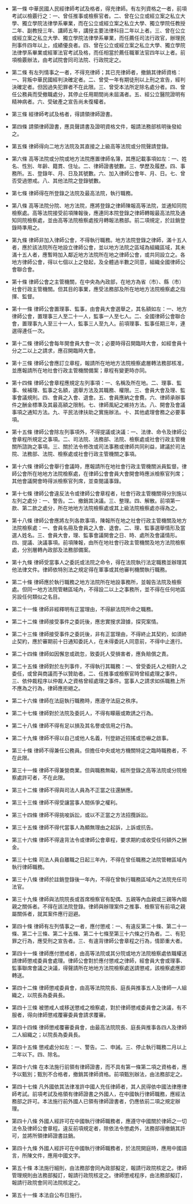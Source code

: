 * 第一條 中華民國人民經律師考試及格者，得充律師。有左列資格之一者，前項考試以檢覈行之：一、曾任推事或檢察官者。二、曾在公立或經立案之私立大學、獨立學院法律學系畢業，而在公立或經立案之私立大學、獨立學院任教授二年、副教授三年、講師五年，講授主要法律科目二年以上者。三、曾在公立或經立案之私立大學、獨立學院法律學系畢業，而任薦任司法行政官，辦理民刑事件四年以上，成績優良者。四、曾在公立或經立案之私立大學、獨立學院法律學系畢業或經軍法官考試及格，而任相當於薦任職軍法官四年以上者。前項檢覈辦法，由考試院會同司法院、行政院定之。

* 第二條 有左列情事之一者，不得充律師；其已充律師者，撤銷其律師資格：一、背叛中華民國經判決確定者。二、曾受一年有期徒刑以上刑之宣告，經判決確定者。但因過失犯罪者不在此限。三、曾受本法所定除名處分者。四、曾任公務員而受撤職處分，其停止任用期間尚未屆滿者。五、經公立醫院證明有精神病者。六、受破產之宣告尚未復權者。

* 第三條 經律師考試及格者，得請領律師證書。

* 第四條 請領律師證書，應具聲請書及證明資格文件，報請法務部核明後發給之。

* 第五條 律師得向二地方法院及其直接之上級高等法院或分院聲請登錄。

* 第六條 高等法院或分院或地方法院應置律師名簿，其應記載事項如左：一、姓名、性別、年齡、籍貫、住址。二、律師證書號數。三、學歷及履歷。四、事務所。五、登錄年、月、日及其號數。六、加入律師公會年、月、日。七、曾否受過懲戒。八、其他法院之登錄號數。

* 第七條 律師得在所登錄之法院及最高法院，執行職務。

* 第八條 高等法院分院、地方法院，應將登錄之律師陳報高等法院，並通知同院檢察處。高等法院接受前項陳報後，應連同本院登錄之律師轉報最高法院及通知同院檢察處，並由高等法院檢察處按月轉報法務部。前二項規定，於註銷登錄時準用之。

* 第九條 律師非加入律師公會，不得執行職務。地方法院登錄之律師，滿十五人者，應於該法院所在地設立律師公會，並以地方法院之區域為組織區域，其未滿十五人者，應暫時加入鄰近地方法院所在地之律師公會，或共同設立之。各地方律師公會，得以七個以上之發起，及全體過半數之同意，組織全國律師公會聯合會。

* 第十條 律師公會之主管機關，在中央為內政部，在地方為省（市）、縣（市）社會行政主管機關。但其目的事業，應受法務部及所在地地方法院檢察處之指揮、監督。

* 第十一條 律師公會置理事、監事，由會員大會選舉之，其名額如左：一、地方律師公會，置理事三人至二十一人，監事一人至七人。二、全國律師公會聯合會，置理事九人至三十一人，監事三人至九人。前項理事、監事任期三年，連選得連任一次。

* 第十二條 律師公會每年開會員大會一次；必要時得召開臨時大會，如經會員十分之二以上之請求，應召開臨時大會。

* 第十三條 律師公會應訂立章程，報請所在地地方法院檢察處層轉法務部核准，並應報請所在地社會行政主管機關備案；章程有變更時亦同。

* 第十四條 律師公會章程應規定左列事項：一、名稱及所在地。二、理事、監事、候補理、監事之名額，選舉方法及其職務、權限。三、會員大會及理、監事會議規則。四、會員之入會、退會。五、會員應納之會費。六、律師承辦事件之酬金標準及其最高額之限制。七、律師風紀之維持方法。八、開會及會議事項之通知方法。九、平民法律扶助之實施辦法。十、其他處理會務之必要事項。

* 第十五條 律師公會除左列事項外，不得提議或決議：一、法律、命令及律師公會章程所規定之事項。二、司法院、法務部、法院、檢察處或社會行政主管機關所諮詢之事項。三、關於法令修改或司法事務或律師共同利益，建議於司法院、法務部、法院、檢察處或社會行政主管機關之事項。

* 第十六條 律師公會舉行會議時，應報請所在地社會行政主管機關派員監督。律師公會所在地地方法院檢察處，在律師公會會員大會開會時應派檢察官列席；其他會議開會時得派檢察官列席，並查閱議事錄。

* 第十七條 律師公會違反法令或律師公會章程者，社會行政主管機關得分別施以左列之處分：一、警告。二、撤銷其決議。三、整理。四、解散。前項第一款、第二款之處分，所在地地方法院檢察處或其上級法院檢察處亦得為之。

* 第十八條 律師公會應將左列各款事項，陳報所在地之社會行政主管機關及地方法院檢察處：一、會員名冊及會員之入會、退會。二、理、監事選舉情形及當選人姓名。三、會員大會，理、監事會議開會之日、時、處所及會議情形。四、提議、決議事項。前項陳報，由所在地社會行政主管機關及地方法院檢察處，分別層轉內政部及法務部備案。

* 第十九條 律師受當事人之委託或法院之命令，得在法院執行法定職務並辦理其他法律文件。律師依特別法之規定得在軍事或其他審判機關執行職務。

* 第二十條 律師應於執行職務之地方法院所在地設事務所，並報告法院及檢察處。但同一地方法院管轄區域內，不得設二以上之事務所，並不得在任何地區另設任何類似之名目。

* 第二十一條 律師非經釋明有正當理由，不得辭法院所命之職務。

* 第二十二條 律師接受事件之委託後，應忠實搜求證據，探究案情。

* 第二十三條 律師接受事件之委託後，非有正當理由，不得終止其契約，如須終止契約，應於審期前十日通知委託人，在未得委託人同意前，不得中止進行。

* 第二十四條 律師如因懈怠或疏忽，致委託人受損害者，應負賠償之責。

* 第二十五條 律師對於左列事件，不得執行其職務：一、曾受委託人之相對人之委任，或曾與商議而予以贊助者。二、任推事或檢察官時曾經處理之事件。三、依仲裁程序以仲裁人之資格曾經處理之事件。當事人之請求如係職務上所不應為之行為，律師應拒絕之。

* 第二十六條 律師在法庭執行職務時，應遵守法庭之秩序。

* 第二十七條 律師對於法院及委託人，不得有矇蔽或欺誘之行為。

* 第二十八條 律師不得有足以損及其名譽或信用之行為。

* 第二十九條 律師不得以自己或他人名義，刊登跡近招搖或恐嚇之啟事。

* 第三十條 律師不得兼任公務員。但擔任中央或地方機關特定之臨時職務者，不在此限。

* 第三十一條 律師不得兼營商業。但與職務無礙，經所登錄之高等法院或分院檢察處許可者，不在此限。

* 第三十二條 律師不得與司法人員為不正當之往還酬應。

* 第三十三條 律師不得受讓當事人間係爭之權利。

* 第三十四條 律師不得挑唆訴訟，或以不正當之方法招攬訴訟。

* 第三十五條 律師不得代當事人為顯無理由之起訴，上訴或抗告。

* 第三十六條 律師不得違背法令或律師公會章程，要求期約或收受任何額外之酬金。

* 第三十七條 司法人員自離職之日起三年內，不得在曾任職務之法院管轄區域內執行律師職務。

* 第三十八條 律師於註銷登錄後一年內，不得在曾執行職務區域內之法院充任司法官。

* 第三十九條 律師與法院院長或首席檢察官有配偶、五親等內血親或三親等內姻親之關係者。不得在該法院登錄。律師與辦理案件之推事、檢察官有前項之親屬關係者，就其案件應行迴避。

* 第四十條 律師有左列情事之一者，應付懲戒：一、有違反第二十條、第二十一條、第二十三條、第二十五條、第二十七條至第三十六條之行為者。二、有犯罪之行為，應受刑之宣告者。三、有違背律師公會章程之行為，情節重大者。

* 第四十一條 律師應付懲戒者，由高等法院或其分院或地方法院檢察處依職權送請律師懲戒委員會處理。律師公會對於應付懲戒之律師，經會員大會或理事、監事聯席會議之決議，得聲請所在地地方法院檢察處送請懲戒，該檢察處應即轉送。

* 第四十二條 律師懲戒委員會，由高等法院院長、庭長與推事五人及律師一人組織之，以院長為委員長。

* 第四十三條 被懲戒人或移送懲戒之檢察處，對於律師懲戒委員會之決議，有不服者，得向律師懲戒覆審委員會請求覆審。

* 第四十四條 律師懲戒覆審委員會，由最高法院院長、庭長與推事各四人及律師二人組織之；以院長為委員長。

* 第四十五條 懲戒處分如左：一、警告。二、申誡。三、停止執行職務二月以上二年以下。四、除名。

* 第四十六條 在本法施行前領有律師證書，而不具有第一條第二項之資格者，應予以甄別；甄別不合格者，撤銷其律師資格。前項甄別辦法，由法務部定之。

* 第四十七條 凡外國依其法律准許中國人充任律師者，其人民得依中國法律應律師考試。前項考試及格領有律師證書之外國人，在中國執行律師職務，應經法務部之許可。本法施行前外國人已領有律師證書者，仍應依前二項之規定辦理。

* 第四十八條 外國人經許可在中國執行律師職務者，應遵守中國關於律師之一切法令及律師公會章程。違反前項規定者，除依法令懲處外，法務部得撤銷其許可，並將所領律師證書註銷。

* 第四十九條 外國人經許可在中國執行律師職務者，於法院開庭時，應用中國語言，所陳文件，應用中國文字。

* 第五十條 本法施行細則，由法務部會同內政部擬定，報請行政院核定之。律師管理規則由法務部擬訂，報請行政院核定之。律師懲戒程序，由法務部擬訂，報請行政院會同司法院核定之。

* 第五十一條 本法自公布日施行。

